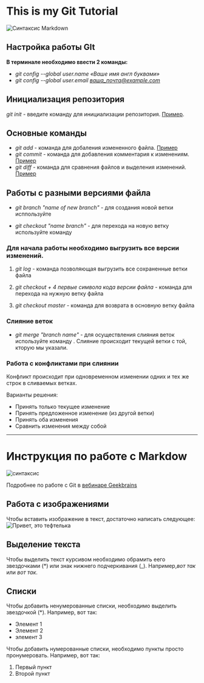 # This is my Git Tutorial
![Синтаксис Markdown](https://upload.wikimedia.org/wikipedia/commons/thumb/e/e0/Git-logo.svg/300px-Git-logo.svg.png)
## Настройка работы GIt

**В терминале необходимо ввести 2 команды:**

* *git config --global user.name «Ваше имя англ буквами»*
* *git config --global user.email ваша_почта@example.com*

## Инициализация репозитория

*git init* - введите команду для инициализации репозитория. [Пример](https://disk.yandex.ru/i/95GBPMqle8cEEg).

## Основные команды 

* *git add* - команда для добаления измененного файла. [Пример](https://disk.yandex.ru/i/61hn8TJGNH7uZQ)
* *git commit* - команда для добавления комментария к изменениям. [Пример](https://disk.yandex.ru/i/l8HMpTNoKe5SFw)
* *git diff* - команда для сравнения файлов и выделения изменений. [Пример](https://disk.yandex.ru/i/4BaIDClDhzaJBw)

## Работы с разными версиями файла

* *git branch "name of new branch"* - для создания новой ветки исппользуйте 

* *git checkout "name branch"* - для перехода на новую ветку используйте команду 

### Для начала работы необходимо выгрузить все версии изменений.

1. *git log* - команда позволяющая выгрузить все сохраненные ветки файла

2. *git checkout + 4 первые символа кода версии файла* - команда для перехода на нужную ветку файла

3. *git checkout master* - команда для возврата в основную ветку файла

### Слияние веток

* *git merge "branch name"* -  для осуществления слияния веток используйте команду . Слияние происходит текущей ветки с той, кторую мы указали.

### Работа с конфликтами при слиянии

Конфликт происходит при одновременном изменении одних и тех же строк в сливаемых ветках.

Варианты решения:
* Принять только текущее изменение
* Принять предложенное изменение (из другой ветки)
* Принять оба изменения
* Сравнить изменения между собой
___

# Инструкция по работе с Markdow

![синтаксис](https://miro.medium.com/max/1400/1*KoGFSzHVSnX2bbLxR_oIvA.png)

Подробнее по работе с Git в [вебинаре Geekbrains](https://youtu.be/y18UF-qXMoE)

## Работа с изображениями

Чтобы вставить изображение в текст, достаточно написать следующее:
![Привет, это тефтелька](cat.jpg)


## Выделение текста

Чтобы выделить текст курсивом необходимо обрамить еего звездочками (*) или знак нижнего подчеркивания (_). Например,*вот так* или _вот так_.

## Списки

Чтобы добавить ненумерованные списки, необходимо выделить звездочкой (*).
Например, вот так:
* Элемент 1
* Элемент 2
* элемент 3

Чтобы добавить нумерованные списки, необходимо пункты просто пронумеровать.
Например, вот так:
1. Первый пункт
2. Второй пункт
